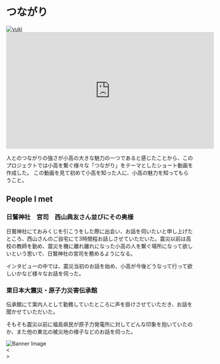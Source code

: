 # つながり

<a href="../../tomoni participants/yuki" class="circular-image-link">
    <img class="circular-image" src="../../images/yuki bw.jpg" alt="yuki">
</a>

<iframe width="560" height="315" src="https://www.youtube.com/embed/l0sotSoOWoY?rel=0&si=qrukV1a2m6In2obO&amp;controls=0" title="YouTube video player" frameborder="0" allow="accelerometer; autoplay; clipboard-write; encrypted-media; gyroscope; picture-in-picture; web-share" allowfullscreen></iframe>

<!-- 
<video src="../images/yuki.mov" autoplay controls width=50%>
    Your browser does not support the video tag.
</video> -->

人とのつながりの強さが小高の大きな魅力の一つであると感じたことから、このプロジェクトでは小高を繋ぐ様々な「つながり」をテーマとしたショート動画を作成した。	この動画を見て初めて小高を知った人に、小高の魅力を知ってもらうこと。	

## People I met
### 日鷲神社　宮司　西山典友さん並びにその奥様
日鷲神社にておみくじを引こうをした際に出会い、お話を伺いたいと申し上げたところ、西山さんのご自宅にて3時間程お話しさせていただいた。震災以前は高校の教師を勤め、震災を機に離れ離れになった小高の人を繋ぐ場所になって欲しいという思いで、日鷲神社の宮司を務めるようになる。

インタビューの中では、震災当初のお話を始め、小高が今後どうなって行って欲しいかなど様々なお話を伺った。

### 東日本大震災・原子力災害伝承館
伝承館にて案内人として勤務していたところに声を掛けさせていただき、お話を聞かせていただいた。

そもそも震災以前に福島県民が原子力発電所に対してどんな印象を抱いていたのか、また他の東北の被災地の様子などのお話を伺った。


<div id="banner">
  <img id="bannerImg" src="" alt="Banner Image">
  <div id="prevBtn">&lt;</div>
  <div id="nextBtn">&gt;</div>
</div>

<div id="thumbnails">
  <!-- Thumbnails will be generated dynamically -->
</div>


<script>
  // List of image paths
  const images = [
	'../images/yuki1.jpeg',
	'../images/yuki2.jpeg',
	'../images/yuki3.jpeg',
	'../images/yuki4.jpeg',
	'../images/yuki5.jpeg',
	'../images/yuki6.jpeg',
	'../images/yuki7.jpeg',
	'../images/yuki8.jpeg',
	'../images/yuki9.jpeg',
	// '../images/yuki10.png',
	// Add more image paths as needed
  ];
</script>
